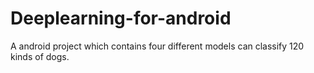 # Deeplearning-for-android
A android project which contains four different models can classify 120 kinds of dogs.
